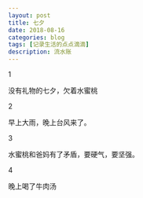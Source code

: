 ```yaml
---
layout: post
title: 七夕
date: 2018-08-16
categories: blog
tags: [记录生活的点点滴滴]
description: 流水账
---
```


1 

没有礼物的七夕，欠着水蜜桃

2

早上大雨，晚上台风来了。

3

水蜜桃和爸妈有了矛盾，要硬气，要坚强。

4

晚上喝了牛肉汤